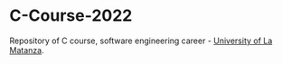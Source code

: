 # C-Course-2022
Repository of C course, software engineering career - [University of La Matanza](https://www.unlam.edu.ar/).
